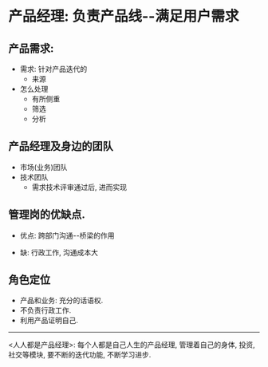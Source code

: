 # 产品经理: 负责产品线--满足用户需求

## 产品需求: 

- 需求: 针对产品迭代的
  - 来源
- 怎么处理
  - 有所侧重
  - 筛选
  - 分析

## 产品经理及身边的团队

- 市场(业务)团队
- 技术团队
  - 需求技术评审通过后, 进而实现

## 管理岗的优缺点.

- 优点: 跨部门沟通--桥梁的作用

- 缺: 行政工作, 沟通成本大

## 角色定位

- 产品和业务: 充分的话语权.
- 不负责行政工作.
- 利用产品证明自己.



____

<人人都是产品经理>:  每个人都是自己人生的产品经理, 管理着自己的身体, 投资, 社交等模块, 要不断的迭代功能, 不断学习进步.